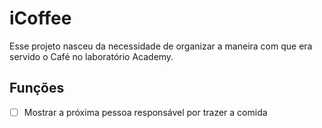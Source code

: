 # iCoffee

Esse projeto nasceu da necessidade de organizar a maneira com que era servido o Café no laboratório Academy.

## Funções
- [ ] Mostrar a próxima pessoa responsável por trazer a comida

